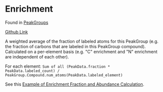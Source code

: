 # Enrichment
Found in [PeakGroups](../Types%20of%20Data%20Output/PeakGroups.md)

[Github Link](https://github.com/Princeton-LSI-ResearchComputing/tracebase/blob/c8ef01327429b31a25c9824050487ecb641f491c/DataRepo/models/peak_group_label.py#L54-L151)

A weighted average of the fraction of labeled atoms for this PeakGroup (e.g. the fraction of carbons that are labeled in this PeakGroup compound). Calculated on a per-element basis (e.g. "C" enrichment and "N" enrichment are independent of each other).

For each element:
`Sum of all (PeakData.fraction * PeakData.labeled_count) / PeakGroup.Compound.num_atoms(PeakData.labeled_element)`

See this [Example of Enrichment Fraction and Abundance Calculation](Example%20of%20Enrichment%20Fraction%20and%20Abundance%20Calculation.md).



